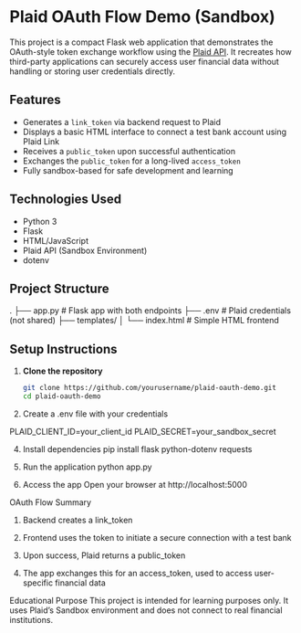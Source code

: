 # Plaid OAuth Flow Demo (Sandbox)

This project is a compact Flask web application that demonstrates the OAuth-style token exchange workflow using the [Plaid API](https://plaid.com/). 
It recreates how third-party applications can securely access user financial data without handling or storing user credentials directly.

## Features

- Generates a `link_token` via backend request to Plaid
- Displays a basic HTML interface to connect a test bank account using Plaid Link
- Receives a `public_token` upon successful authentication
- Exchanges the `public_token` for a long-lived `access_token`
- Fully sandbox-based for safe development and learning

## Technologies Used

- Python 3
- Flask
- HTML/JavaScript
- Plaid API (Sandbox Environment)
- dotenv

## Project Structure

. 
├── app.py # Flask app with both endpoints 
├── .env   # Plaid credentials (not shared) 
├── templates/ 
│   └── index.html # Simple HTML frontend

## Setup Instructions

1. **Clone the repository**
   ```bash
   git clone https://github.com/yourusername/plaid-oauth-demo.git
   cd plaid-oauth-demo

2. Create a .env file with your credentials

PLAID_CLIENT_ID=your_client_id
PLAID_SECRET=your_sandbox_secret

4. Install dependencies
pip install flask python-dotenv requests

4. Run the application
python app.py

5. Access the app Open your browser at
   http://localhost:5000

OAuth Flow Summary

1. Backend creates a link_token

2. Frontend uses the token to initiate a secure connection with a test bank

3. Upon success, Plaid returns a public_token

4. The app exchanges this for an access_token, used to access user-specific financial data


Educational Purpose
This project is intended for learning purposes only. 
It uses Plaid’s Sandbox environment and does not connect to real financial institutions.





